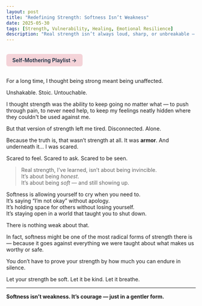 ```yaml
---
layout: post
title: "Redefining Strength: Softness Isn’t Weakness"
date: 2025-05-30
tags: [Strength, Vulnerability, Healing, Emotional Resilience]
description: "Real strength isn’t always loud, sharp, or unbreakable — sometimes, it looks like softness that chooses to stay open, even after being hurt."
---
```


<a href="https://music.youtube.com/playlist?list=PLuO5E1rh5RqIzePJeOjdXo62gwnYJ748_&si=NvtF0mzI9Sx2IoPu&shuffle=1" 
   target="_blank" 
   class="back-button"
   style="display:inline-block; margin: 1rem auto; background-color: #F4D3D8; color: #1A2D41; padding: 0.5rem 1rem; border-radius: 6px; font-weight: 600; text-decoration: none;">
  Self‑Mothering Playlist →
</a>

For a long time, I thought being strong meant being unaffected.

Unshakable. Stoic. Untouchable.

I thought strength was the ability to keep going no matter what — to push through pain, to never need help, to keep my feelings neatly hidden where they couldn't be used against me.

But that version of strength left me tired. Disconnected. Alone.

Because the truth is, that wasn’t strength at all. It was **armor**. And underneath it… I was scared.

Scared to feel. Scared to ask. Scared to be seen.

> Real strength, I’ve learned, isn’t about being invincible.  
> It’s about being *honest*.  
> It’s about being *soft* — and still showing up.

Softness is allowing yourself to cry when you need to.  
It’s saying “I’m not okay” without apology.  
It’s holding space for others without losing yourself.  
It’s staying open in a world that taught you to shut down.

There is nothing weak about that.

In fact, softness might be one of the most radical forms of strength there is — because it goes against everything we were taught about what makes us worthy or safe.

You don’t have to prove your strength by how much you can endure in silence.

Let your strength be soft. Let it be kind. Let it breathe.

---

**Softness isn’t weakness. It’s courage — just in a gentler form.**
